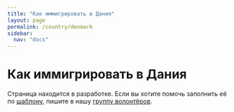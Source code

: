 ```yaml
---
title: "Как иммигрировать в Дания"
layout: page
permalink: /country/denmark
sidebar:
  nav: "docs"
---
```


# Как иммигрировать в Дания

Страница находится в разработке. Если вы хотите помочь заполнить её по [шаблону](/template), пишите в нашу [группу волонтёров](https://t.me/+FHi3FnJaoWJkMDAx).
